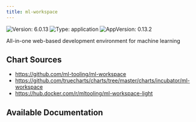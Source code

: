 ```yaml
---
title: ml-workspace
---
```


![Version: 6.0.13](https://img.shields.io/badge/Version-6.0.13-informational?style=flat-square) ![Type: application](https://img.shields.io/badge/Type-application-informational?style=flat-square) ![AppVersion: 0.13.2](https://img.shields.io/badge/AppVersion-0.13.2-informational?style=flat-square)

All-in-one web-based development environment for machine learning

## Chart Sources

- https://github.com/ml-tooling/ml-workspace
- https://github.com/truecharts/charts/tree/master/charts/incubator/ml-workspace
- https://hub.docker.com/r/mltooling/ml-workspace-light

## Available Documentation

